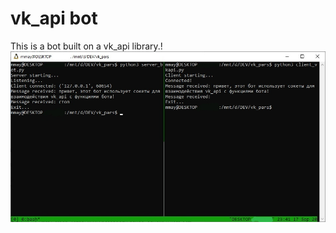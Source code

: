 # vk_api bot
This is a bot built on a vk_api library.!
![Terminal preview](https://github.com/preposition17/vk_api_bot/blob/master/terminal_preview.jpg)

